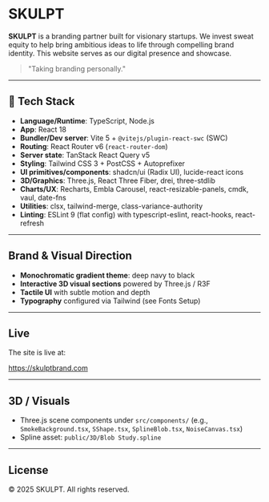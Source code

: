 # SKULPT 

**SKULPT** is a branding partner built for visionary startups. We invest sweat equity to help bring ambitious ideas to life through compelling brand identity. This website serves as our digital presence and showcase.

> "Taking branding personally."

---

## 🔧 Tech Stack

- **Language/Runtime**: TypeScript, Node.js
- **App**: React 18
- **Bundler/Dev server**: Vite 5 + `@vitejs/plugin-react-swc` (SWC)
- **Routing**: React Router v6 (`react-router-dom`)
- **Server state**: TanStack React Query v5
- **Styling**: Tailwind CSS 3 + PostCSS + Autoprefixer
- **UI primitives/components**: shadcn/ui (Radix UI), lucide-react icons
- **3D/Graphics**: Three.js, React Three Fiber, drei, three-stdlib
- **Charts/UX**: Recharts, Embla Carousel, react-resizable-panels, cmdk, vaul, date-fns
- **Utilities**: clsx, tailwind-merge, class-variance-authority
- **Linting**: ESLint 9 (flat config) with typescript-eslint, react-hooks, react-refresh

---

## Brand & Visual Direction

- **Monochromatic gradient theme**: deep navy to black
- **Interactive 3D visual sections** powered by Three.js / R3F
- **Tactile UI** with subtle motion and depth
- **Typography** configured via Tailwind (see Fonts Setup)

---

## Live

The site is live at:

https://skulptbrand.com

---

## 3D / Visuals

- Three.js scene components under `src/components/` (e.g., `SmokeBackground.tsx`, `SShape.tsx`, `SplineBlob.tsx`, `NoiseCanvas.tsx`)
- Spline asset: `public/3D/Blob Study.spline`

---

## License

© 2025 SKULPT. All rights reserved.
